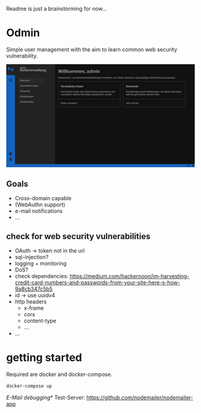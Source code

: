 Readme is just a brainstorming for now...


# Odmin
Simple user management with the aim to learn common web security vulnerability.

![Dashboard](docs/dashboard.png "Dashboard")


## Goals

- Cross-domain capable
- (WebAuthn support)
- e-mail notifications
- ...

## check for web security vulnerabilities

- OAuth -> token not in the url
- sql-injection?
- logging + monitoring
- DoS?
- check dependencies: https://medium.com/hackernoon/im-harvesting-credit-card-numbers-and-passwords-from-your-site-here-s-how-9a8cb347c5b5
- id -> use uuidv4 
- http headers
    - x-frame
    - cors
    - content-type
    - ...
- ...


# getting started

Required are docker and docker-compose.

```bash
docker-compose up
```

*E-Mail debugging**
Test-Server: https://github.com/nodemailer/nodemailer-app
